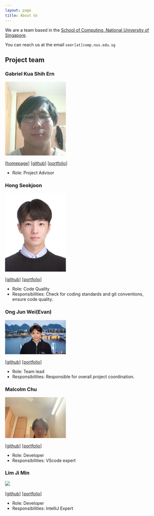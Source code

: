 ```yaml
---
layout: page
title: About Us
---
```


We are a team based in the [School of Computing, National University of Singapore](https://www.comp.nus.edu.sg).

You can reach us at the email `seer[at]comp.nus.edu.sg`

## Project team

### Gabriel Kua Shih Ern

<img src="images/kuagabriel8.png" width="200px">

[[homepage](http://www.comp.nus.edu.sg/~damithch)]
[[github](https://github.com/johndoe)]
[[portfolio](team/johndoe.md)]

* Role: Project Advisor

### Hong Seokjoon

<img src="images/seokjoon27.png" width="200px">

[[github](http://github.com/seokjoon27)]
[[portfolio](team/seokjoon27.md)]

* Role: Code Quality
* Responsibilities: Check for coding standards and git conventions, ensure code quality. 

### Ong Jun Wei(Evan)

<img src="images/evanjw2.png" width="200px">

[[github](https://github.com/evanjw2)] [[portfolio](team/johndoe.md)]

* Role: Team lead
* Responsibilities: Responsible for overall project coordination.

### Malcolm Chu

<img src="images/malcolmchu13.png" width="200px">

[[github](http://github.com/malcolmchu13)]
[[portfolio](team/johndoe.md)]

* Role: Developer
* Responsibilities: VScode expert

### Lim Ji Min

<img src="images/limjimin-nus.png" width="200px">

[[github](https://github.com/limjimin-nus)]
[[portfolio](team/johndoe.md)]

* Role: Developer
* Responsibilities: IntelliJ Expert
